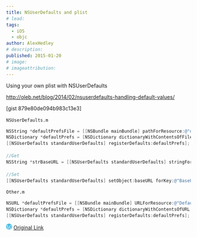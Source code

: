 ```yaml
---
title: NSUserDefaults and plist
# lead:
tags:
  - iOS
  - objc
author: AlexHedley
# description:
published: 2015-01-20
# image:
# imageattribution:
---
```


Using your own plist with NSUserDefaults

http://oleb.net/blog/2014/02/nsuserdefaults-handling-default-values/

\[gist 879e80de094b983c13e3\]

<?# Gist 879e80de094b983c13e3 /?>

`NSUserDefaults.m`

```objectivec
NSString *defaultPrefsFile = [[NSBundle mainBundle] pathForResource:@"defaultPrefs" ofType:@"plist"];
NSDictionary *defaultPrefs = [NSDictionary dictionaryWithContentsOfFile:defaultPrefsFile];
[[NSUserDefaults standardUserDefaults] registerDefaults:defaultPrefs];

//Get
NSString *strBaseURL = [[NSUserDefaults standardUserDefaults] stringForKey:@"BaseURL"];

//Set
[[NSUserDefaults standardUserDefaults] setObject:baseURL forKey:@"BaseURL"];
```

`Other.m`

```objectivec
NSURL *defaultPrefsFile = [[NSBundle mainBundle] URLForResource:@"DefaultPreferences" withExtension:@"plist"];
NSDictionary *defaultPrefs = [NSDictionary dictionaryWithContentsOfURL:defaultPrefsFile];
[[NSUserDefaults standardUserDefaults] registerDefaults:defaultPrefs];
```

![Wordpress](../images/wordpress.png "Wordpress") [Original Link](https://alexhedley.wordpress.com/2015/01/20/nsuserdefaults-and-plist/)
